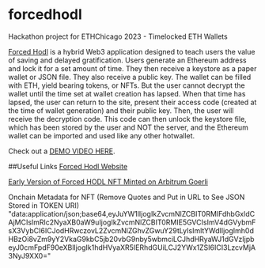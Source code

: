 # forcedhodl
Hackathon project for ETHChicago 2023 - Timelocked ETH Wallets

[Forced Hodl]([https://pages.github.com/](https://forcedhodl.com/)) is a hybrid Web3 application designed to teach users the value of saving and delayed gratification. Users generate an Ethereum address and lock it for a set amount of time. They then receive a keystore as a paper wallet or JSON file. They also receive a public key. The wallet can be filled with ETH, yield bearing tokens, or NFTs. But the user cannot decrypt the wallet until the time set at wallet creation has lapsed. When that time has lapsed, the user can return to the site, present their access code (created at the time of wallet generation) and their public key. Then, the user will receive the decryption code. This code can then unlock the keystore file, which has been stored by the user and NOT the server, and the Ethereum wallet can be imported and used like any other hotwallet. 

Check out a [DEMO VIDEO HERE](https://youtu.be/jHUE4sS064E).


##Useful Links
[Forced Hodl Website]([https://pages.github.com/](https://forcedhodl.com/))


[Early Version of Forced HODL NFT Minted on Arbitrum Goerli](https://testnets.opensea.io/assets/arbitrum-goerli/0x1b19c9cae807f4f4010ffb4f9c923ce9c6995114/0)


Onchain Metadata for NFT (Remove Quotes and Put in URL to See JSON Stored in TOKEN URI)
"data:application/json;base64,eyJuYW1lIjogIkZvcmNlZCBIT0RMIFdhbGxldCAjMCIsImRlc2NyaXB0aW9uIjogIkZvcmNlZCBIT0RMIE5GVCIsImV4dGVybmFsX3VybCI6ICJodHRwczovL2ZvcmNlZGhvZGwuY29tLyIsImltYWdlIjogImh0dHBzOi8vZm9yY2VkaG9kbC5jb20vbG9nby5wbmciLCJhdHRyaWJ1dGVzIjpbeyJ0cmFpdF90eXBlIjogIk1hdHVyaXR5IERhdGUiLCJ2YWx1ZSI6ICI3LzcvMjA3NyJ9XX0="
